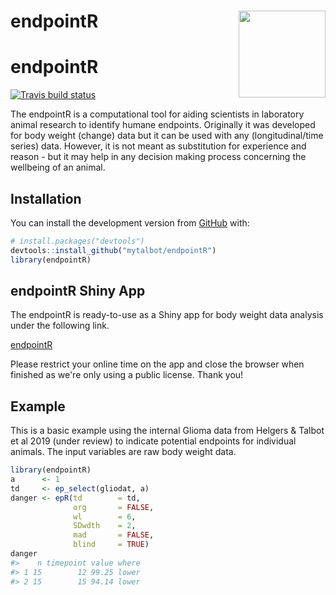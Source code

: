 
<!-- README.md is generated from README.Rmd. Please edit that file -->
endpointR <img src="https://talbotsr.com/endpointR/logo.png" align="right" height="139" />
==========================================================================================

endpointR
=========

<!-- badges: start -->
[![Travis build status](https://travis-ci.org/mytalbot/endpointR.svg?branch=master)](https://travis-ci.org/r-lib/usethis) <!-- badges: end -->

The endpointR is a computational tool for aiding scientists in laboratory animal research to identify humane endpoints. Originally it was developed for body weight (change) data but it can be used with any (longitudinal/time series) data. However, it is not meant as substitution for experience and reason - but it may help in any decision making process concerning the wellbeing of an animal.

Installation
------------

You can install the development version from [GitHub](https://github.com/) with:

``` r
# install.packages("devtools")
devtools::install_github("mytalbot/endpointR")
library(endpointR)
```

endpointR Shiny App
-------------------

The endpointR is ready-to-use as a Shiny app for body weight data analysis under the following link.

[endpointR](https://calliope.shinyapps.io/endpointer/)

Please restrict your online time on the app and close the browser when finished as we're only using a public license. Thank you!

Example
-------

This is a basic example using the internal Glioma data from Helgers & Talbot et al 2019 (under review) to indicate potential endpoints for individual animals. The input variables are raw body weight data.

``` r
library(endpointR)
a      <- 1
td     <- ep_select(gliodat, a) 
danger <- epR(td        = td,
              org       = FALSE,
              wl        = 6,
              SDwdth    = 2,
              mad       = FALSE,
              blind     = TRUE)
danger
#>    n timepoint value where
#> 1 15        12 99.25 lower
#> 2 15        15 94.14 lower
```
